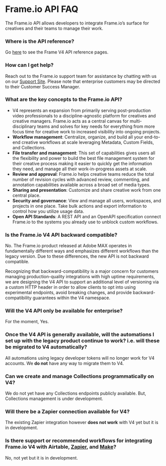 # Frame.io API FAQ

The Frame.io API allows developers to integrate Frame.io’s surface for creatives and their teams to manage their work.

### Where is the **API reference**?

Go [here](https://developer-stage.adobe.com/frameio/api/current/) to see the Frame V4 API reference pages.

### How can I get **help**?

Reach out to the Frame.io support team for assistance by chatting with us on our [Support Site](https://help.frame.io/en/). Please note that enterprise customers may be directed to their Customer Success Manager.

### What are the **key concepts** to the Frame.io API?

* V4 represents an expansion from primarily serving post-production video professionals to a discipline-agnostic platform for creatives and creative managers. Frame.io acts as a central canvas for multi-disciplinary teams and solves for key needs for everything from more focus time for creative work to increased visibility into ongoing projects.
* **Workflow management**: Centralize, organize, and build all your end-to-end creative workflows at scale leveraging Metadata, Custom Fields, and Collections.
* **File transfer and management**: This set of capabilities gives users all the flexibility and power to build the best file management system for their creative process making it easier to quickly get the information they need, and manage all their work-in-progress assets at scale.
* **Review and approval**: Frame.io helps creative teams reduce the total number of revision cycles with advanced review, commenting, and annotation capabilities available across a broad set of media types.
* **Sharing and presentation**: Customize and share creative work from one central place.
* **Security and governance**: View and manage all users, workspaces, and projects in one place. Take bulk actions and export information to control how you utilize usage data.
* **Open API Standards**: A REST API and an OpenAPI specification connect Frame.io to the systems you already use to unblock custom workflows.

### Is the Frame.io V4 API **backward compatible**?  

No. The Frame.io product released at Adobe MAX operates in fundamentally different ways and emphasizes different workflows than the legacy version. Due to these differences, the new API is not backward compatible.

Recognizing that backward-compatibility is a major concern for customers managing production-quality integrations with high uptime requirements, we are designing the V4 API to support an additional level of versioning via a custom HTTP header in order to allow clients to opt into using experimental endpoints, avoid breaking changes, and provide backward-compatibility guarantees within the V4 namespace.

### Will the V4 API only be **available for enterprise**?

For the moment, Yes.

### Once the V4 API is generally available, will the automations I set up with the legacy product continue to work? i.e. will these be migrated to V4 automatically?

All automations using legacy developer tokens will no longer work for V4 accounts. We **do not** have any way to migrate them to V4.

### Can we create and **manage Collections programmatically** on V4?

We do not yet have any Collections endpoints publicly available. But, Collections management is under development.

### Will there be a **Zapier** connection available for V4?

The existing Zapier integration however **does not work** with V4 yet but it is in development.

### Is there support or recommended workflows for integrating Frame.io V4 with Airtable, [Zapier](http://Zapier.com/), and [Make](http://Make.com/)?

No, not yet but it is in development.
